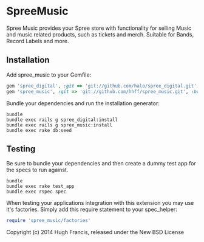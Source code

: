 SpreeMusic
==========

Spree Music provides your Spree store with functionality for selling Music and music related products, such as tickets and merch.  Suitable for Bands, Record Labels and more.

Installation
------------

Add spree_music to your Gemfile:

```ruby
gem 'spree_digital', :git => 'git://github.com/halo/spree_digital.git', :branch => '2-2-stable'
gem 'spree_music', :git => 'git://github.com/hhff/spree_music.git', :branch => 'master'
```

Bundle your dependencies and run the installation generator:

```shell
bundle
bundle exec rails g spree_digital:install
bundle exec rails g spree_music:install
bundle exec rake db:seed
```

Testing
-------

Be sure to bundle your dependencies and then create a dummy test app for the specs to run against.

```shell
bundle
bundle exec rake test_app
bundle exec rspec spec
```

When testing your applications integration with this extension you may use it's factories.
Simply add this require statement to your spec_helper:

```ruby
require 'spree_music/factories'
```

Copyright (c) 2014 Hugh Francis, released under the New BSD License
